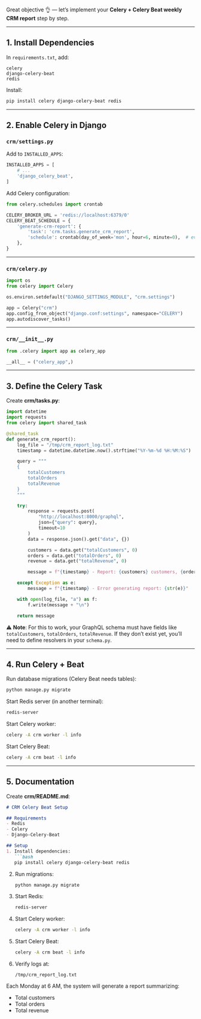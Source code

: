 Great objective 👌 — let’s implement your **Celery + Celery Beat weekly CRM report** step by step.

---

## 1. **Install Dependencies**

In `requirements.txt`, add:

```
celery
django-celery-beat
redis
```

Install:

```bash
pip install celery django-celery-beat redis
```

---

## 2. **Enable Celery in Django**

### `crm/settings.py`

Add to `INSTALLED_APPS`:

```python
INSTALLED_APPS = [
    # ...
    'django_celery_beat',
]
```

Add Celery configuration:

```python
from celery.schedules import crontab

CELERY_BROKER_URL = 'redis://localhost:6379/0'
CELERY_BEAT_SCHEDULE = {
    'generate-crm-report': {
        'task': 'crm.tasks.generate_crm_report',
        'schedule': crontab(day_of_week='mon', hour=6, minute=0),  # every Monday at 6 AM
    },
}
```

---

### `crm/celery.py`

```python
import os
from celery import Celery

os.environ.setdefault("DJANGO_SETTINGS_MODULE", "crm.settings")

app = Celery("crm")
app.config_from_object("django.conf:settings", namespace="CELERY")
app.autodiscover_tasks()
```

---

### `crm/__init__.py`

```python
from .celery import app as celery_app

__all__ = ("celery_app",)
```

---

## 3. **Define the Celery Task**

Create **crm/tasks.py**:

```python
import datetime
import requests
from celery import shared_task

@shared_task
def generate_crm_report():
    log_file = "/tmp/crm_report_log.txt"
    timestamp = datetime.datetime.now().strftime("%Y-%m-%d %H:%M:%S")

    query = """
    {
        totalCustomers
        totalOrders
        totalRevenue
    }
    """

    try:
        response = requests.post(
            "http://localhost:8000/graphql",
            json={"query": query},
            timeout=10
        )
        data = response.json().get("data", {})

        customers = data.get("totalCustomers", 0)
        orders = data.get("totalOrders", 0)
        revenue = data.get("totalRevenue", 0)

        message = f"{timestamp} - Report: {customers} customers, {orders} orders, {revenue} revenue"

    except Exception as e:
        message = f"{timestamp} - Error generating report: {str(e)}"

    with open(log_file, "a") as f:
        f.write(message + "\n")

    return message
```

⚠️ **Note**: For this to work, your GraphQL schema must have fields like `totalCustomers`, `totalOrders`, `totalRevenue`. If they don’t exist yet, you’ll need to define resolvers in your `schema.py`.

---

## 4. **Run Celery + Beat**

Run database migrations (Celery Beat needs tables):

```bash
python manage.py migrate
```

Start Redis server (in another terminal):

```bash
redis-server
```

Start Celery worker:

```bash
celery -A crm worker -l info
```

Start Celery Beat:

```bash
celery -A crm beat -l info
```

---

## 5. **Documentation**

Create **crm/README.md**:

````markdown
# CRM Celery Beat Setup

## Requirements
- Redis
- Celery
- Django-Celery-Beat

## Setup
1. Install dependencies:
   ```bash
   pip install celery django-celery-beat redis
````

2. Run migrations:

   ```bash
   python manage.py migrate
   ```

3. Start Redis:

   ```bash
   redis-server
   ```

4. Start Celery worker:

   ```bash
   celery -A crm worker -l info
   ```

5. Start Celery Beat:

   ```bash
   celery -A crm beat -l info
   ```

6. Verify logs at:

   ```
   /tmp/crm_report_log.txt
   ```

Each Monday at 6 AM, the system will generate a report summarizing:

* Total customers
* Total orders
* Total revenue

```
